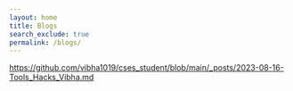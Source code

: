 ```yaml
---
layout: home
title: Blogs
search_exclude: true
permalink: /blogs/
---
```


https://github.com/vibha1019/cses_student/blob/main/_posts/2023-08-16-Tools_Hacks_Vibha.md

